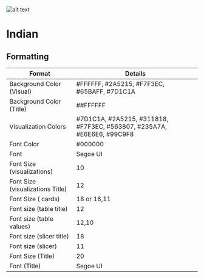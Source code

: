 
![alt text](https://ineuron.ai/images/ineuron-logo.png)

# Indian 

## Formatting

| Format             | Details                                                       |
 ------------------ | -------------------------------------------------------------|
 Background Color (Visual) |#FFFFFF, #2A5215, #F7F3EC, #65BAFF, #7D1C1A |
 Background Color (Title) |##FFFFFF |
 Visualization Colors |#7D1C1A, #2A5215, #311818, #F7F3EC, #563807, #235A7A, #E6E6E6, #99C9F8 |
 Font Color |#000000|
 Font |Segoe UI|
 Font Size (visualizations)|10 |
 Font Size (visualizations Title)| 12  |
 Font Size ( cards)| 18 or 16,11|
Font size (table title) |12|
Font size (table values) |12,10|
Font size (slicer title) |18|
Font size (slicer) |11|
Font Size (Title) |20 |
Font (Title) |Segoe UI| 